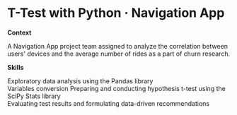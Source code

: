 # T-Test with Python · Navigation App

**Context**  

A Navigation App project team assigned to analyze the correlation between users' devices and the average number of rides as a part of churn research.

**Skills**  

Exploratory data analysis using the Pandas library  
Variables conversion
Preparing and conducting hypothesis t-test using the SciPy Stats library  
Evaluating test results and formulating data-driven recommendations
